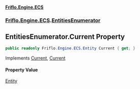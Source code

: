 #### [Friflo.Engine.ECS](index.md 'index')
### [Friflo.Engine.ECS](Friflo.Engine.ECS.md 'Friflo.Engine.ECS').[EntitiesEnumerator](EntitiesEnumerator.md 'Friflo.Engine.ECS.EntitiesEnumerator')

## EntitiesEnumerator.Current Property

```csharp
public readonly Friflo.Engine.ECS.Entity Current { get; }
```

Implements [Current](https://docs.microsoft.com/en-us/dotnet/api/System.Collections.Generic.IEnumerator-1.Current 'System.Collections.Generic.IEnumerator`1.Current'), [Current](https://docs.microsoft.com/en-us/dotnet/api/System.Collections.IEnumerator.Current 'System.Collections.IEnumerator.Current')

#### Property Value
[Entity](Entity.md 'Friflo.Engine.ECS.Entity')